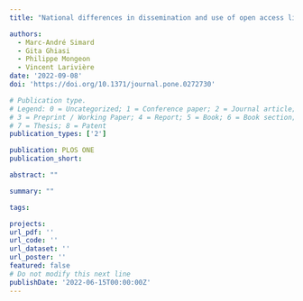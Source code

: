 ```yaml
---
title: "National differences in dissemination and use of open access literature"

authors:
  - Marc-André Simard
  - Gita Ghiasi
  - Philippe Mongeon
  - Vincent Larivière
date: '2022-09-08'
doi: 'https://doi.org/10.1371/journal.pone.0272730'

# Publication type.
# Legend: 0 = Uncategorized; 1 = Conference paper; 2 = Journal article;
# 3 = Preprint / Working Paper; 4 = Report; 5 = Book; 6 = Book section;
# 7 = Thesis; 8 = Patent
publication_types: ['2']

publication: PLOS ONE
publication_short: 

abstract: ""

summary: ""

tags:

projects:
url_pdf: ''
url_code: ''
url_dataset: ''
url_poster: ''
featured: false
# Do not modify this next line
publishDate: '2022-06-15T00:00:00Z'
---
```

